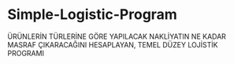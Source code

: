 # Simple-Logistic-Program

ÜRÜNLERİN TÜRLERİNE GÖRE YAPILACAK NAKLİYATIN NE KADAR MASRAF ÇIKARACAĞINI HESAPLAYAN, TEMEL DÜZEY LOJİSTİK PROGRAMI
